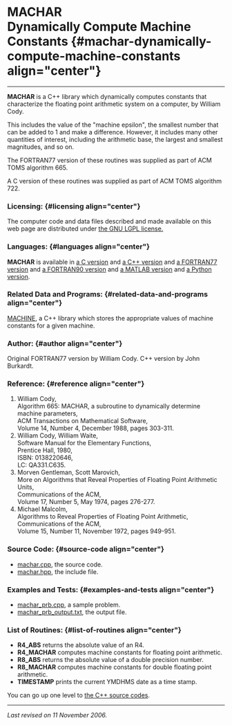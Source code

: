 MACHAR\
Dynamically Compute Machine Constants {#machar-dynamically-compute-machine-constants align="center"}
=====================================

------------------------------------------------------------------------

**MACHAR** is a C++ library which dynamically computes constants that
characterize the floating point arithmetic system on a computer, by
William Cody.

This includes the value of the "machine epsilon", the smallest number
that can be added to 1 and make a difference. However, it includes many
other quantities of interest, including the arithmetic base, the largest
and smallest magnitudes, and so on.

The FORTRAN77 version of these routines was supplied as part of ACM TOMS
algorithm 665.

A C version of these routines was supplied as part of ACM TOMS algorithm
722.

### Licensing: {#licensing align="center"}

The computer code and data files described and made available on this
web page are distributed under [the GNU LGPL
license.](../../txt/gnu_lgpl.txt)

### Languages: {#languages align="center"}

**MACHAR** is available in [a C version](../../c_src/machar/machar.html)
and [a C++ version](../../cpp_src/machar/machar.html) and [a FORTRAN77
version](../../f77_src/machar/machar.html) and [a FORTRAN90
version](../../f_src/machar/machar.html) and [a MATLAB
version](../../m_src/machar/machar.html) and [a Python
version](../../py_src/machar/machar.html).

### Related Data and Programs: {#related-data-and-programs align="center"}

[MACHINE](../../cpp_src/machine/machine.html), a C++ library which
stores the appropriate values of machine constants for a given machine.

### Author: {#author align="center"}

Original FORTRAN77 version by William Cody. C++ version by John
Burkardt.

### Reference: {#reference align="center"}

1.  William Cody,\
    Algorithm 665: MACHAR, a subroutine to dynamically determine machine
    parameters,\
    ACM Transactions on Mathematical Software,\
    Volume 14, Number 4, December 1988, pages 303-311.
2.  William Cody, William Waite,\
    Software Manual for the Elementary Functions,\
    Prentice Hall, 1980,\
    ISBN: 0138220646,\
    LC: QA331.C635.
3.  Morven Gentleman, Scott Marovich,\
    More on Algorithms that Reveal Properties of Floating Point
    Arithmetic Units,\
    Communications of the ACM,\
    Volume 17, Number 5, May 1974, pages 276-277.
4.  Michael Malcolm,\
    Algorithms to Reveal Properties of Floating Point Arithmetic,\
    Communications of the ACM,\
    Volume 15, Number 11, November 1972, pages 949-951.

### Source Code: {#source-code align="center"}

-   [machar.cpp](machar.cpp), the source code.
-   [machar.hpp](machar.hpp), the include file.

### Examples and Tests: {#examples-and-tests align="center"}

-   [machar\_prb.cpp](machar_prb.cpp), a sample problem.
-   [machar\_prb\_output.txt](machar_prb_output.txt), the output file.

### List of Routines: {#list-of-routines align="center"}

-   **R4\_ABS** returns the absolute value of an R4.
-   **R4\_MACHAR** computes machine constants for floating point
    arithmetic.
-   **R8\_ABS** returns the absolute value of a double precision number.
-   **R8\_MACHAR** computes machine constants for double floating point
    arithmetic.
-   **TIMESTAMP** prints the current YMDHMS date as a time stamp.

You can go up one level to [the C++ source codes](../cpp_src.html).

------------------------------------------------------------------------

*Last revised on 11 November 2006.*
